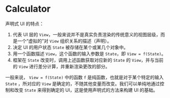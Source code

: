 # Calculator

声明式 UI 的特点：

1. 代表 UI 层的 `View`，一般来说并不是真实负责渲染的传统意义的视图层级，而是一个“虚拟的”对 `View` 组织关系的描述（声明）。
2. 决定 UI 的用户状态 `State` 被存储在某个或某几个对象中。
3. 用一个函数描述 `View`，这个函数的输入参数是 `State`，即 `View = f(State)`。
4. 框架在 `State` 改变时，调用上述函数获取对应新的 `State` 的 `View`，并与当前的 `View` 进行差分计算，并重新渲染更改的部分。

一般来说， `View = f(State)` 中的函数 `f` 是纯函数，也就是对于某个特定的输入 `State` 
，所对应的 `View` 是确定的，不随其他变量而改变。我们可以单纯地通过控制和改变 `State` 来得到确定的 UI，这是使用声明式的方法来构建 UI 的基础。